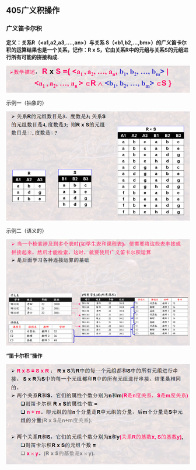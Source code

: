 ## 405广义积操作

### 广义笛卡尔积

**定义：关系R（<a1,a2,a3,....,an>）与关系 S（<b1,b2,...,bm>）的广义笛卡尔积的运算结果也是一个关系，记作：R x S，它由关系R中的元组与关系S的元组进行所有可能的拼接构成.**

![image-20201215164746274](405广义极操作.assets/image-20201215164746274.png)



示例一（抽象的）

![image-20201215165103588](405广义极操作.assets/image-20201215165103588.png)

示例二（语义的）

![image-20201215165140952](405广义极操作.assets/image-20201215165140952.png)

**“笛卡尔积”操作**

![image-20201215165233996](405广义极操作.assets/image-20201215165233996.png)


